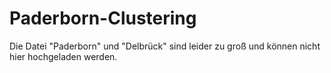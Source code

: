 # Paderborn-Clustering
Die Datei "Paderborn" und "Delbrück" sind leider zu groß und können nicht hier hochgeladen werden.
